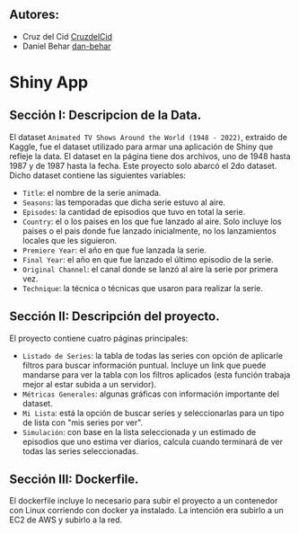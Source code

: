 ## Autores: 
- Cruz del Cid [CruzdelCid](https://github.com/CruzdelCid)
- Daniel Behar [dan-behar](https://github.com/dan-behar)

# Shiny App

## Sección I: Descripcion de la Data.

El dataset `Animated TV Shows Around the World (1948 - 2022)`, extraido de Kaggle, fue el dataset utilizado para armar una aplicación de Shiny que refleje la data. El dataset en la página tiene dos archivos, uno de 1948 hasta 1987 y de 1987 hasta la fecha. Este proyecto solo abarcó el 2do dataset.
Dicho dataset contiene las siguientes variables:
  * `Title`: el nombre de la serie animada.
  * `Seasons`: las temporadas que dicha serie estuvo al aire.
  * `Episodes`: la cantidad de episodios que tuvo en total la serie.
  * `Country`: el o los paises en los que fue lanzado al aire. Solo incluye los paises o el pais donde fue lanzado inicialmente, no los lanzamientos locales que les siguieron.
  * `Premiere Year`: el año en que fue lanzada la serie.
  * `Final Year`: el año en que fue lanzado el último episodio de la serie.
  * `Original Channel`: el canal donde se lanzó al aire la serie por primera vez.
  * `Technique`: la técnica o técnicas que usaron para realizar la serie.

## Sección II: Descripción del proyecto.

El proyecto contiene cuatro páginas principales:
  * `Listado de Series`: la tabla de todas las series con opción de aplicarle filtros para buscar información puntual. Incluye un link que puede mandarse para ver la tabla con los filtros aplicados (esta función trabaja mejor al estar subida a un servidor).
  * `Métricas Generales`: algunas gráficas con información importante del dataset.
  * `Mi Lista`: está la opción de buscar series y seleccionarlas para un tipo de lista con "mis series por ver".
  * `Simulación`: con base en la lista seleccionada y un estimado de episodios que uno estima ver diarios, calcula cuando terminará de ver todas las series seleccionadas.

## Sección III: Dockerfile.

El dockerfile incluye lo necesario para subir el proyecto a un contenedor con Linux corriendo con docker ya instalado. La intención era subirlo a un EC2 de AWS y subirlo a la red.
